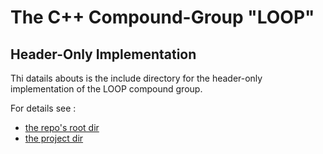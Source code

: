 #  The C++ Compound-Group "LOOP" #

## Header-Only Implementation ##

Thi datails abouts is the include directory for the header-only implementation of the LOOP compound group.

For details see :
 - [the repo's root dir](https://github.com/F-Haferkorn/ogis-modern-cxx-future-cpp)
 - [the project dir](../..)

